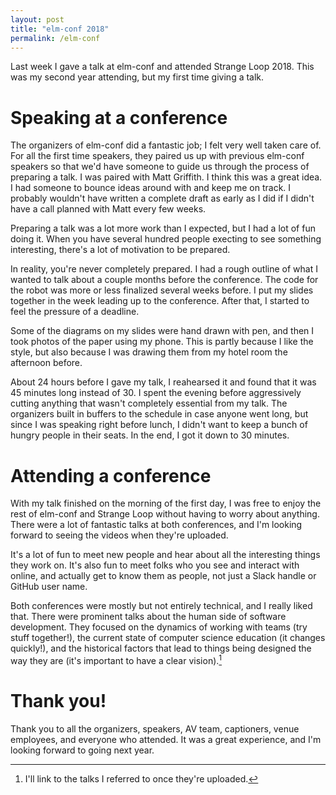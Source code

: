 ```yaml
---
layout: post
title: "elm-conf 2018"
permalink: /elm-conf
---
```


Last week I gave a talk at elm-conf and attended Strange
Loop 2018. This was my second year attending, but my first time giving
a talk.

# Speaking at a conference

The organizers of elm-conf did a fantastic job; I felt very well taken
care of. For all the first time speakers, they paired us up with
previous elm-conf speakers so that we'd have someone to guide us
through the process of preparing a talk. I was paired with Matt
Griffith. I think this was a great idea. I had someone to bounce ideas
around with and keep me on track. I probably wouldn't have written a
complete draft as early as I did if I didn't have a call planned with
Matt every few weeks.

Preparing a talk was a lot more work than I expected, but I had a lot
of fun doing it. When you have several hundred people execting to see
something interesting, there's a lot of motivation to be prepared.

In reality, you're never completely prepared. I had a rough outline of
what I wanted to talk about a couple months before the conference. The
code for the robot was more or less finalized several weeks before. I
put my slides together in the week leading up to the conference. After
that, I started to feel the pressure of a deadline.

Some of the diagrams on my slides were hand drawn with pen, and then I
took photos of the paper using my phone. This is partly because I like
the style, but also because I was drawing them from my hotel room the
afternoon before.

About 24 hours before I gave my talk, I reahearsed it and found that
it was 45 minutes long instead of 30. I spent the evening before
aggressively cutting anything that wasn't completely essential from my
talk. The organizers built in buffers to the schedule in case anyone
went long, but since I was speaking right before lunch, I didn't want
to keep a bunch of hungry people in their seats. In the end, I got it
down to 30 minutes.

# Attending a conference

With my talk finished on the morning of the first day, I was free to
enjoy the rest of elm-conf and Strange Loop without having to worry
about anything. There were a lot of fantastic talks at both
conferences, and I'm looking forward to seeing the videos when they're
uploaded.

It's a lot of fun to meet new people and hear about all the
interesting things they work on. It's also fun to meet folks who you
see and interact with online, and actually get to know them as people,
not just a Slack handle or GitHub user name.

Both conferences were mostly but not entirely technical, and I really
liked that. There were prominent talks about the human side of
software development. They focused on the dynamics of working with
teams (try stuff together!), the current state of computer science
education (it changes quickly!), and the historical factors that lead
to things being designed the way they are (it's important to have a
clear vision).[^links]

# Thank you!

Thank you to all the organizers, speakers, AV team, captioners, venue
employees, and everyone who attended. It was a great experience, and
I'm looking forward to going next year.

[^links]: I'll link to the talks I referred to once they're uploaded.
